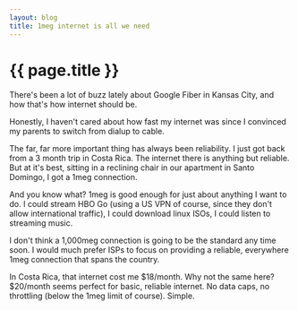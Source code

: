 ```yaml
---
layout: blog
title: 1meg internet is all we need
---
```


# {{ page.title }}

There's been a lot of buzz lately about Google Fiber in Kansas City, and how
that's how internet should be.

Honestly, I haven't cared about how fast my internet was since I convinced my
parents to switch from dialup to cable. 

The far, far more important thing has always been reliability. I just got back
from a 3 month trip in Costa Rica. The internet there is anything but reliable.
But at it's best, sitting in a reclining chair in our apartment in Santo
Domingo, I got a 1meg connection. 

And you know what? 1meg is good enough for just about anything I want to do.
I could stream HBO Go (using a US VPN of course, since they don't allow
international traffic), I could download linux ISOs, I could listen to
streaming music. 

I don't think a 1,000meg connection is going to be the standard any time soon.
I would much prefer ISPs to focus on providing a reliable, everywhere 1meg
connection that spans the country.

In Costa Rica, that internet cost me $18/month. Why not the same here?
$20/month seems perfect for basic, reliable internet. No data caps, no
throttling (below the 1meg limit of course). Simple.
